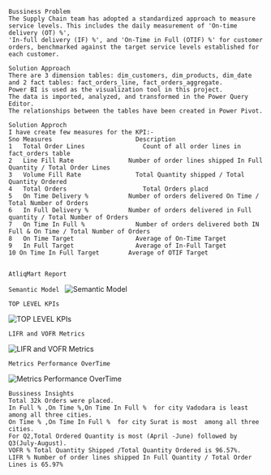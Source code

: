 ```
Bussiness Problem 
The Supply Chain team has adopted a standardized approach to measure service levels. This includes the daily measurement of 'On-time delivery (OT) %',
'In-full delivery (IF) %', and 'On-Time in Full (OTIF) %' for customer orders, benchmarked against the target service levels established for each customer.
```

```
Solution Approach
There are 3 dimension tables: dim_customers, dim_products, dim_date and 2 fact tables: fact_orders_line, fact_orders_aggregate.
Power BI is used as the visualization tool in this project.
The data is imported, analyzed, and transformed in the Power Query Editor.
The relationships between the tables have been created in Power Pivot.
```

```
Solution Approch
I have create few measures for the KPI:-
Sno	Measures		               Description
1	Total Order Lines		         Count of all order lines in fact_orders table
2	Line Fill Rate	             Number of order lines shipped In Full Quantity / Total Order Lines
3	Volume Fill Rate	           Total Quantity shipped / Total Quantity Ordered
4	Total Orders		             Total Orders placd
5	On Time Delivery %	         Number of orders delivered On Time / Total Number of Orders
6	In Full Delivery %	         Number of orders delivered in Full quantity / Total Number of Orders
7	On Time In Full %	           Number of orders delivered both IN Full & On Time / Total Number of Orders
8	On Time Target 		           Average of On-Time Target 
9	In Full Target 		           Average of In-Full Target
10 On Time In Full Target 		 Average of OTIF Target


AtliqMart Report
````
```Semantic Model ```
![Semantic Model](https://github.com/user-attachments/assets/d3ec988b-147d-4912-8bdd-d1f29fcf79b3)



````
TOP LEVEL KPIs
````
![TOP LEVEL KPIs](https://github.com/user-attachments/assets/40430bfe-371d-4623-9e07-9e43d2d88e4f)

````
LIFR and VOFR Metrics
````
![LIFR and VOFR Metrics](https://github.com/user-attachments/assets/61160d3b-7b6f-473f-bbc4-eb224bf7bc60)

````
Metrics Performance OverTime
````
![Metrics Performance OverTime](https://github.com/user-attachments/assets/8d686418-9b96-4179-aa8b-fa7de479c142)


```
Bussiness Insights
Total 32k Orders were placed.
In Full % ,On Time %,On Time In Full %  for city Vadodara is least  among all three cities.
On Time % ,On Time In Full %  for city Surat is most  among all three cities.
For Q2,Total Ordered Quantity is most (April -June) followed by Q3(July-August).
VOFR % Total Quantity Shipped /Total Quantity Ordered is 96.57%.
LIFR % Number of order lines shipped In Full Quantity / Total Order Lines is 65.97%



```
